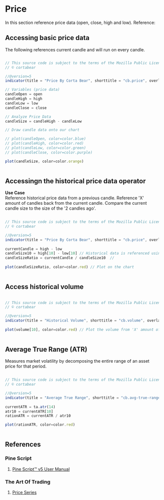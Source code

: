 # Price  
In this section reference price data (open, close, high and low).
Reference: []()  


## Accessing basic price data  
The following references current candle and will run on every candle.  
  
```js  

// This source code is subject to the terms of the Mozilla Public License 2.0 at https://mozilla.org/MPL/2.0/
// © cortabear

//@version=5
indicator(title = "Price By Corta Bear", shorttitle = "cb.price", overlay = false)

// Variables (price data)  
candleOpen = open  
candleHigh = high 
candleLow = low
candleClose = close 

// Analyze Price Data  
candleSize = candleHigh - candleLow

// Draw candle data onto our chart  

// plot(candleOpen, color=color.blue)  
// plot(candleHigh, color=color.red)  
// plot(candleLow, color=color.green)
// plot(candleClose, color=color.purple)   

plot(candleSize, color=color.orange) 
  
 ```  
  
## Accessingn the historical price data operator  
  
**Use Case**  
Reference historical price data from a previous candle. 
Reference 'X' amount of candles back from the current candle. 
Compare the current candle size to the size of the '2 candles ago'.    

```js  
  
// This source code is subject to the terms of the Mozilla Public License 2.0 at https://mozilla.org/MPL/2.0/
// © cortabear

//@version=5
indicator(title = "Price By Corta Bear", shorttitle = "cb.price", overlay = false)  
  
currentCandle = high - low
candleSize10 = high[10] - low[10] // Historical data is referenced using the square brackets.  
candleSizeRatio = currentCandle / candleSize10  // 
  
plot(candleSizeRatio, color=color.red) // Plot on the chart  
  
```  
  
## Access historical volume  
  
```js  
  
// This source code is subject to the terms of the Mozilla Public License 2.0 at https://mozilla.org/MPL/2.0/
// © cortabear

//@version=5
indicator(title = "Historical Volume", shorttitle = "cb.volume", overlay = false)  
  
plot(volume[10], color=color.red) // Plot the volume from 'X' amount of 'candles ago'.  
  
```  
  
## Average True Range (ATR)  
Measures market volatility by decomposing the entire range of an asset price for that period.  
  
```js  
  
// This source code is subject to the terms of the Mozilla Public License 2.0 at https://mozilla.org/MPL/2.0/
// © cortabear

//@version=5
indicator(title = "Average True Range", shorttitle = "cb.avg-true-range", overlay = false)  
  
currentATR = ta.atr(14)  
atr10 = currentATR[10]  
rationATR = currentATR / atr10

plot(rationATR, color=color.red) 
  
``` 

  
## References  
  
### Pine Script    
1. [Pine Script™ v5 User Manual](https://www.tradingview.com/pine-script-docs/en/v5/index.html)  

### The Art Of Trading 
1. [Price Series](https://youtu.be/HYyuYgPRLpc?list=PLSP_1DBafH-ES8Fw_noPA8d3dNxScysjc&t=3157)
